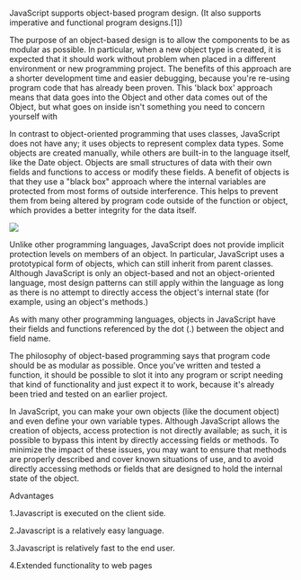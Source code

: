 JavaScript supports object-based program design. (It also supports imperative and functional program designs.[1])

The purpose of an object-based design is to allow the components to be as modular as possible. In particular, when a new object type is created, it is expected that it should work without problem when placed in a different environment or new programming project. The benefits of this approach are a shorter development time and easier debugging, because you're re-using program code that has already been proven. This 'black box' approach means that data goes into the Object and other data comes out of the Object, but what goes on inside isn't something you need to concern yourself with

In contrast to object-oriented programming that uses classes, JavaScript does not have any; it uses objects to represent complex data types. Some objects are created manually, while others are built-in to the language itself, like the Date object. Objects are small structures of data with their own fields and functions to access or modify these fields. A benefit of objects is that they use a "black box" approach where the internal variables are protected from most forms of outside interference. This helps to prevent them from being altered by program code outside of the function or object, which provides a better integrity for the data itself.

![](https://www.javatpoint.com/images/javascript/javascript_logo.png)

Unlike other programming languages, JavaScript does not provide implicit protection levels on members of an object. In particular, JavaScript uses a prototypical form of objects, which can still inherit from parent classes. Although JavaScript is only an object-based and not an object-oriented language, most design patterns can still apply within the language as long as there is no attempt to directly access the object's internal state (for example, using an object's methods.)

As with many other programming languages, objects in JavaScript have their fields and functions referenced by the dot (.) between the object and field name.

The philosophy of object-based programming says that program code should be as modular as possible. Once you've written and tested a function, it should be possible to slot it into any program or script needing that kind of functionality and just expect it to work, because it's already been tried and tested on an earlier project.

In JavaScript, you can make your own objects (like the document object) and even define your own variable types. Although JavaScript allows the creation of objects, access protection is not directly available; as such, it is possible to bypass this intent by directly accessing fields or methods. To minimize the impact of these issues, you may want to ensure that methods are properly described and cover known situations of use, and to avoid directly accessing methods or fields that are designed to hold the internal state of the object.

Advantages

1.Javascript is executed on the client side.

2.Javascript is a relatively easy language.

3.Javascript is relatively fast to the end user.

4.Extended functionality to web pages

